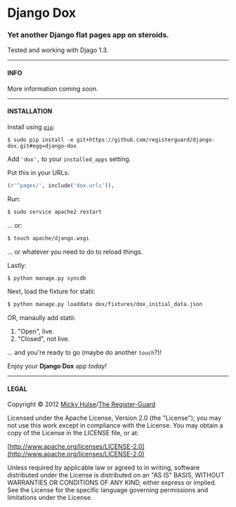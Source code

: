 # Django Dox

### Yet another Django flat pages app on steroids.

Tested and working with Djago 1.3.

---

#### INFO

More information coming soon.

---

#### INSTALLATION

Install using [`pip`](http://www.pip-installer.org/):

```$
$ sudo pip install -e git+https://github.com/registerguard/django-dox.git#egg=django-dox
```

Add `'dox',` to your `installed_apps` setting.

Put this in your URLs:

```python
(r'^pages/', include('dox.urls')),
```

Run:

```bash
$ sudo service apache2 restart
```

... or:

```bash
$ touch apache/django.wsgi
```

... or whatever you need to do to reload things.

Lastly:

```bash
$ python manage.py syncdb
```

Next, load the fixture for statii:

```bash
$ python manage.py loaddata dox/fixtures/dox_initial_data.json
```

OR, manaully add statii:

1. "Open", live.
2. "Closed", not live.

... and you're ready to go (maybe do another `touch`?)!

Enjoy your **Django Dox** app _today!_

---

#### LEGAL

Copyright © 2012 [Micky Hulse](http://hulse.me)/[The Register-Guard](http://registerguard.com)

Licensed under the Apache License, Version 2.0 (the "License"); you may not use this work except in compliance with the License. You may obtain a copy of the License in the LICENSE file, or at:

[http://www.apache.org/licenses/LICENSE-2.0](http://www.apache.org/licenses/LICENSE-2.0)

Unless required by applicable law or agreed to in writing, software distributed under the License is distributed on an "AS IS" BASIS, WITHOUT WARRANTIES OR CONDITIONS OF ANY KIND, either express or implied. See the License for the specific language governing permissions and limitations under the License.